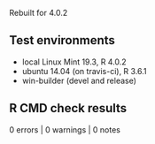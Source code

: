 Rebuilt for 4.0.2

## Test environments
* local Linux Mint 19.3, R 4.0.2
* ubuntu 14.04 (on travis-ci), R 3.6.1
* win-builder (devel and release)

## R CMD check results

0 errors | 0 warnings | 0 notes


